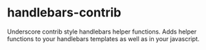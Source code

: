 # handlebars-contrib
Underscore contrib style handlebars helper functions. Adds helper functions to your handlebars templates as well as in your javascript.
